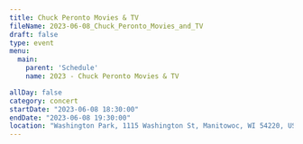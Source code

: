 ```yaml
---
title: Chuck Peronto Movies & TV
fileName: 2023-06-08_Chuck_Peronto_Movies_and_TV
draft: false
type: event
menu: 
  main:
    parent: 'Schedule'
    name: 2023 - Chuck Peronto Movies & TV

allDay: false
category: concert
startDate: "2023-06-08 18:30:00"
endDate: "2023-06-08 19:30:00"
location: "Washington Park, 1115 Washington St, Manitowoc, WI 54220, USA"
---
```

